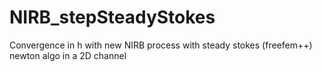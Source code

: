 # NIRB_stepSteadyStokes
Convergence in h with new NIRB process with steady stokes (freefem++) newton algo in a 2D channel 
